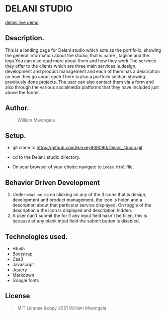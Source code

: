 
# DELANI STUDIO
[delani live demo](https://Harvey909090.github.io/Delani_studio/.)

## Description.
This is a landing page for Delani studio which acts as the portifolio, showing the general information about the studio, that is name , tagline and the logo.You can also read more about them and how they work.The services they offer to the clients which are three main services ie.design, development and product management and each of them has a description on how they go about each.There is also a portfolio section showing previously done projects.
The user can also contact them via a form and also through the various socialmedia platforms that they have included just above the footer.

## Author.
 > William Mwongela
​
 ## Setup.
 + git clone to https://github.com/Harvey909090/Delani_studio.git
 
 + cd to the Delani_studio directory.
 
 + On your browser of your choice navigate to ```index.html``` file.

 ## Behavior Driven Development
 1. Under ```what we do``` on clicking on any of the 3 icons that is design, development and product           management, the icon is hiden and a description about that particular service displayed. On toggle of the description a the icon is displayed and description hidden.
 2. A user can't submit the for if any input field hasn't be fillen, this is because of any blank input field the submit button is disabled.
​
## Technologies used.
  * Html5
  * Bootstrap
  * Css3
  * Javascript
  * Jquery
  * Markdown
  * Google fonts
​

## License
> MIT License &copy 2021 William Mwongela
​
